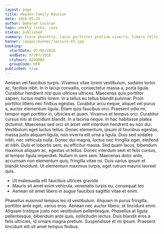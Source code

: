 ```yaml
---
layout: page
title: Hayden Family Reunion
date: 2016-05-24
author: Deborah Cochran
tags: weekly links, java
status: published
summary: Fusce pharetra, lacus porttitor pretium viverra, libero felis eleifend.
banner: images/banner/leisure-03.jpg
booking:
  startDate: 07/06/2018
  endDate: 07/07/2018
  ctyhocn: AZOOMHX
  groupCode: HFR
published: true
---
```

Aenean vel faucibus turpis. Vivamus vitae lorem vestibulum, sodales tortor ac, facilisis nibh. In in lacus convallis, consectetur massa a, porta ligula. Curabitur hendrerit nisl quis ultrices ultrices. Maecenas quis porttitor sapien, luctus mattis lorem. In a tellus eu tellus blandit pulvinar. Proin porttitor libero nec finibus egestas. Curabitur arcu neque, aliquet vel purus a, auctor elementum ligula. Etiam quis faucibus orci. Praesent odio mi, tempor eget porttitor in, ultricies et quam. Vivamus et tempus orci. Curabitur cursus nisi at tincidunt blandit. In a lacinia neque. In hac habitasse platea dictumst. Maecenas sed orci sit amet velit interdum hendrerit eu non dui. Vestibulum eget luctus tellus.
Donec elementum, ipsum id faucibus egestas, massa justo aliquam ligula, non viverra elit urna a ligula. Duis sed sodales nibh, nec vehicula nulla. Donec dui magna, luctus nec fringilla eget, eleifend at nibh. Duis et lobortis sem, eu efficitur massa. Sed quam lacus, bibendum maximus aliquam ac, egestas ut tellus. Donec interdum sem et felis cursus, at tempor ligula imperdiet. Nullam in sem sem. Maecenas dolor ante, accumsan non elementum quis, fringilla vitae mi. Duis varius ipsum et blandit tincidunt. Ut elementum maximus turpis, eget rutrum mauris laoreet quis.

* Ut malesuada elit faucibus ultrices gravida
* Mauris sit amet enim vehicula, venenatis turpis eu, consequat leo
* Aenean sit amet libero in augue faucibus sagittis vitae et enim.

Phasellus euismod tempus leo id vestibulum. Aliquam in purus fringilla, porttitor ante eget, varius eros. Aenean nec auctor libero, et tincidunt enim. Aliquam tristique justo non vestibulum pellentesque. Phasellus at ligula pellentesque, bibendum ante quis, sollicitudin lectus. Duis blandit eros a felis ultricies, id ornare magna pretium. Suspendisse et mi ipsum. Praesent tincidunt elit sit amet tempus finibus.

